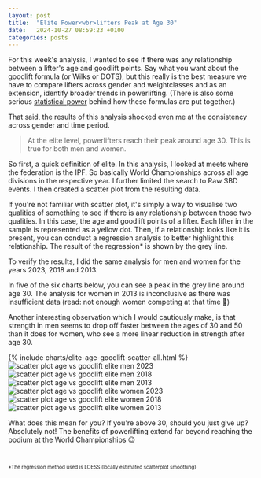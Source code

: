 ```yaml
---
layout: post
title:  "Elite Power<wbr>lifters Peak at Age 30"
date:   2024-10-27 08:59:23 +0100
categories: posts
---
```


For this week's analysis, I wanted to see if there was any relationship between a lifter's age and goodlift points.
Say what you want about the goodlift formula (or Wilks or DOTS), but this really is the best measure we have to compare lifters across gender and weightclasses and as an extension, identify broader trends in powerlifting.
(There is also some serious [statistical power](https://www.powerlifting.sport/fileadmin/ipf/data/ipf-formula/IPF_GL_Coefficients-2020.pdf) behind how these formulas are put together.)

That said, the results of this analysis shocked even me at the consistency across gender and time period.

> At the elite level, powerlifters reach their peak around age 30. This is true for both men and women.

So first, a quick definition of elite. In this analysis, I looked at meets where the federation is the IPF. So basically World Championships across all age divisions in the respective year. 
I further limited the search to Raw SBD events. I then created a scatter plot from the resulting data.

If you're not familiar with scatter plot, it's simply a way to visualise two qualities of something to see if there is any relationship between those two qualities. In this case, the age and goodlift points of a lifter. Each lifter in the sample is represented as a yellow dot.
Then, if a relationship looks like it is present, you can conduct a regression analysis to better highlight this relationship. The result of the regression* is shown by the grey line.

To verify the results, I did the same analysis for men and women for the years 2023, 2018 and 2013.

In five of the six charts below, you can see a peak in the grey line around age 30. The analysis for women in 2013 is inconclusive as there was insufficient data (read: not enough women competing at that time 🥲)

Another interesting observation which I would cautiously make, is that strength in men seems to drop off faster between the ages of 30 and 50 than it does for women, who see a more linear reduction in strength after age 30.

<div class="custom-chart-grid">
  <div class="html-content-grid">
    {% include charts/elite-age-goodlift-scatter-all.html %}
  </div>
  <div class="svg-content-grid">
    <img src="/assets/charts/elite-age-goodlift-scatter-Men2023.svg" alt="scatter plot age vs goodlift elite men 2023">
    <img src="/assets/charts/elite-age-goodlift-scatter-Men2018.svg" alt="scatter plot age vs goodlift elite men 2018">
    <img src="/assets/charts/elite-age-goodlift-scatter-Men2013.svg" alt="scatter plot age vs goodlift elite men 2013">
    <img src="/assets/charts/elite-age-goodlift-scatter-Women2023.svg" alt="scatter plot age vs goodlift elite women 2023">
    <img src="/assets/charts/elite-age-goodlift-scatter-Women2018.svg" alt="scatter plot age vs goodlift elite women 2018">
    <img src="/assets/charts/elite-age-goodlift-scatter-Women2013.svg" alt="scatter plot age vs goodlift elite women 2013">
  </div>
</div>

What does this mean for you? If you're above 30, should you just give up? Absolutely not! The benefits of powerlifting extend far beyond reaching the podium at the World Championships 😉


<br>
<p style="font-size: 10px;">*The regression method used is LOESS (locally estimated scatterplot smoothing)</p>